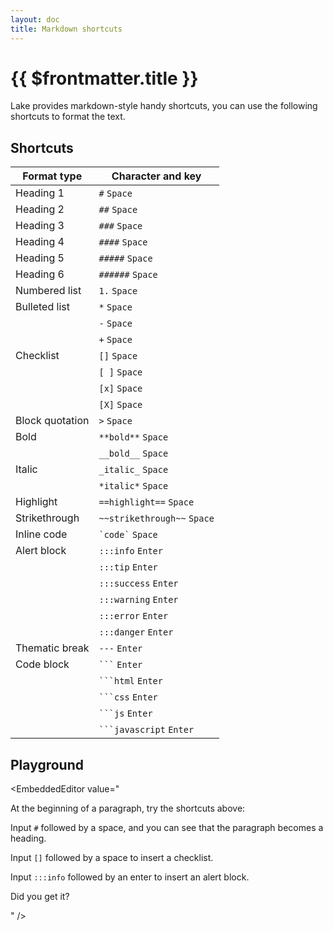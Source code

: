 ```yaml
---
layout: doc
title: Markdown shortcuts
---
```


# {{ $frontmatter.title }}

Lake provides markdown-style handy shortcuts, you can use the following shortcuts to format the text.

## Shortcuts

| Format type  | Character and key |
| ------------- | ------------- |
| Heading 1  | `#` `Space`  |
| Heading 2  | `##` `Space`  |
| Heading 3  | `###` `Space`  |
| Heading 4  | `####` `Space`  |
| Heading 5  | `#####` `Space`  |
| Heading 6  | `######` `Space`  |
| Numbered list  | `1.` `Space`  |
| Bulleted list  | `*` `Space`  |
|   | `-` `Space`  |
|   | `+` `Space`  |
| Checklist  | `[]` `Space`  |
|   | `[ ]` `Space`  |
|   | `[x]` `Space`  |
|   | `[X]` `Space`  |
| Block quotation  | `>` `Space`  |
| Bold  | `**bold**` `Space`  |
|   | `__bold__` `Space`  |
| Italic  | `_italic_` `Space`  |
|   | `*italic*` `Space`  |
| Highlight  | `==highlight==` `Space`  |
| Strikethrough  | `~~strikethrough~~` `Space`  |
| Inline code  | <code>\`code\`</code> `Space`  |
| Alert block  | `:::info` `Enter`  |
|   | `:::tip` `Enter`  |
|   | `:::success` `Enter`  |
|   | `:::warning` `Enter`  |
|   | `:::error` `Enter`  |
|   | `:::danger` `Enter`  |
| Thematic break  | `---` `Enter`  |
| Code block  | <code>\`\`\`</code> `Enter`  |
|   | <code>\`\`\`html</code> `Enter`  |
|   | <code>\`\`\`css</code> `Enter`  |
|   | <code>\`\`\`js</code> `Enter`  |
|   | <code>\`\`\`javascript</code> `Enter`  |

## Playground

<EmbeddedEditor value="
<p>At the beginning of a paragraph, try the shortcuts above:</p>
<p>Input <code>#</code> followed by a space, and you can see that the paragraph becomes a heading.</p>
<p>Input <code>[]</code> followed by a space to insert a checklist.</p>
<p>Input <code>:::info</code> followed by an enter to insert an alert block.</p>
<p>Did you get it?</p>
" />

